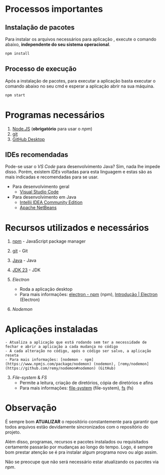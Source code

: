 # Processos importantes

## Instalação de pacotes
Para instalar os arquivos necessários para aplicação , execute o comando abaixo, **independente do seu sistema operacional**.
```cmd
npm install
```

## Processo de execução
Após a instalação de pacotes, para executar a aplicação basta executar o comando abaixo no seu cmd e esperar a aplicação abrir na sua máquina.
```cmd
npm start
```

# Programas necessários
1. [Node.JS](https://nodejs.org/pt/download/package-manager) (**obrigatório** para usar o *npm*)
2. [git](https://git-scm.com/downloads)
3. [GitHub Desktop](https://desktop.github.com/download/)

## IDEs recomendadas
Pode-se usar o *VS Code* para desenvolvimento Java? Sim, nada lhe impede disso. Porém, existem *IDEs* voltadas para esta linguagem e estas são as mais indicadas e recomendadas para se usar.

- Para desenvolvimento geral
    - [Visual Studio Code](https://code.visualstudio.com/Download)
- Para desenvolvimento em Java
    - [Intellij IDEA Community Edition](https://www.jetbrains.com/pt-br/idea/download/?section=windows#:~:text=uso%20completamente%20gratuito-,IntelliJ%20IDEA%20Community%20Edition,-O%20IDE%20para)
    - [Apache NetBeans](https://netbeans.apache.org/front/main/)

# Recursos utilizados e necessários
1. [npm](https://www.npmjs.com/) - JavaScript package manager
2. [git](https://git-scm.com/downloads) - Git
3. [Java](https://www.java.com/pt-BR/download/) - Java
4. [JDK 23](https://www.oracle.com/br/java/technologies/downloads/) - JDK

1. *Electron*
    - Roda a aplicação desktop
    - Para mais informações: [electron - npm](https://www.npmjs.com/package/electron) (npm), [Introdução | Electron](https://www.electronjs.org/pt/docs/latest/) (Electron)
2. *Nodemon*
# Aplicações instaladas
    - Atualiza a aplicação que está rodando sem ter a necessidade de fechar e abrir a aplicação a cada mudança no código
    - A cada alteração no código, após o código ser salvo, a aplicação reseta
    - Para mais informações: [nodemon - npm](https://www.npmjs.com/package/nodemon) (nodemon), [remy/nodemon](https://github.com/remy/nodemon#nodemon) (GitHub)
3. *File-system* & *FS*
    - Permite a leitura, criação de diretórios, cópia de diretórios e afins
    - Para mais informações: [file-system](https://www.npmjs.com/package/file-system) (file-system), [fs](https://www.npmjs.com/package/fs) (fs)

# Observação
É sempre bom **ATUALIZAR** o repositório constantemente para garantir que todos arquivos estão devidamente sincronizados com o repositório do projeto.

Além disso, programas, recursos e pacotes instalados ou requisitados certamente passarão por mudanças ao longo do tempo. Logo, é sempre bom prestar atenção se é pra instalar algum programa novo ou algo assim.

Não se preocupe que não será necessário estar atualizando os pacotes via *npm*.
